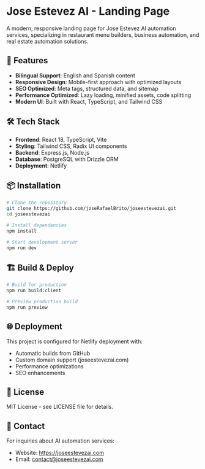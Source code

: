# Jose Estevez AI - Landing Page

A modern, responsive landing page for Jose Estevez AI automation services, specializing in restaurant menu builders, business automation, and real estate automation solutions.

## 🚀 Features

- **Bilingual Support**: English and Spanish content
- **Responsive Design**: Mobile-first approach with optimized layouts
- **SEO Optimized**: Meta tags, structured data, and sitemap
- **Performance Optimized**: Lazy loading, minified assets, code splitting
- **Modern UI**: Built with React, TypeScript, and Tailwind CSS

## 🛠 Tech Stack

- **Frontend**: React 18, TypeScript, Vite
- **Styling**: Tailwind CSS, Radix UI components
- **Backend**: Express.js, Node.js
- **Database**: PostgreSQL with Drizzle ORM
- **Deployment**: Netlify

## 📦 Installation

```bash
# Clone the repository
git clone https://github.com/joseRafaelBrito/joseestevezai.git
cd joseestevezai

# Install dependencies
npm install

# Start development server
npm run dev
```

## 🏗 Build & Deploy

```bash
# Build for production
npm run build:client

# Preview production build
npm run preview
```

## 🌐 Deployment

This project is configured for Netlify deployment with:
- Automatic builds from GitHub
- Custom domain support (joseestevezai.com)
- Performance optimizations
- SEO enhancements

## 📄 License

MIT License - see LICENSE file for details.

## 📧 Contact

For inquiries about AI automation services:
- Website: https://joseestevezai.com
- Email: contact@joseestevezai.com
